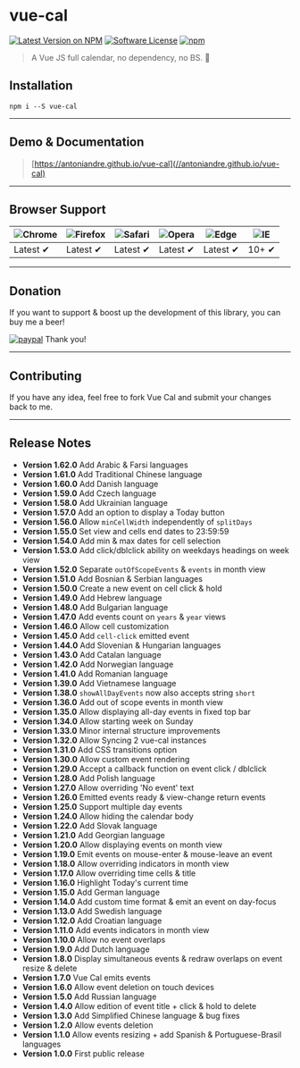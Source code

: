 # vue-cal

[![Latest Version on NPM](https://img.shields.io/npm/v/vue-cal.svg?style=flat-square)](https://npmjs.com/package/vue-cal)
[![Software License](https://img.shields.io/badge/license-MIT-brightgreen.svg?style=flat-square)](LICENSE.md)
[![npm](https://img.shields.io/npm/dt/vue-cal.svg?style=flat-square)](https://www.npmjs.com/package/vue-cal)

> A Vue JS full calendar, no dependency, no BS. :metal:

## Installation

```
npm i --S vue-cal
```
___

## Demo & Documentation
> [https://antoniandre.github.io/vue-cal](//antoniandre.github.io/vue-cal)

___

## Browser Support
![Chrome](https://raw.github.com/alrra/browser-logos/master/src/chrome/chrome_48x48.png) | ![Firefox](https://raw.github.com/alrra/browser-logos/master/src/firefox/firefox_48x48.png) | ![Safari](https://raw.github.com/alrra/browser-logos/master/src/safari/safari_48x48.png) | ![Opera](https://raw.github.com/alrra/browser-logos/master/src/opera/opera_48x48.png) | ![Edge](https://raw.github.com/alrra/browser-logos/master/src/edge/edge_48x48.png) | ![IE](https://raw.github.com/alrra/browser-logos/master/src/archive/internet-explorer_9-11/internet-explorer_9-11_48x48.png) |
--- | --- | --- | --- | --- | --- |
Latest ✔ | Latest ✔ | Latest ✔ | Latest ✔ | Latest ✔ | 10+ ✔ |


___


## Donation

If you want to support &amp; boost up the development of this library, you can buy me a beer!

[![paypal](https://www.paypalobjects.com/en_AU/i/btn/btn_donateCC_LG.gif)](https://www.paypal.me/antoniandre1)
Thank you!

___

## Contributing

If you have any idea, feel free to fork Vue Cal and submit your changes back to me.

___

## Release Notes

- __Version 1.62.0__ Add Arabic &amp; Farsi languages
- __Version 1.61.0__ Add Traditional Chinese language
- __Version 1.60.0__ Add Danish language
- __Version 1.59.0__ Add Czech language
- __Version 1.58.0__ Add Ukrainian language
- __Version 1.57.0__ Add an option to display a Today button
- __Version 1.56.0__ Allow `minCellWidth` independently of `splitDays`
- __Version 1.55.0__ Set view and cells end dates to 23:59:59
- __Version 1.54.0__ Add min &amp; max dates for cell selection
- __Version 1.53.0__ Add click/dblclick ability on weekdays headings on week view
- __Version 1.52.0__ Separate `outOfScopeEvents` &amp; `events` in month view
- __Version 1.51.0__ Add Bosnian &amp; Serbian languages
- __Version 1.50.0__ Create a new event on cell click &amp; hold
- __Version 1.49.0__ Add Hebrew language
- __Version 1.48.0__ Add Bulgarian language
- __Version 1.47.0__ Add events count on `years` &amp; `year` views
- __Version 1.46.0__ Allow cell customization
- __Version 1.45.0__ Add `cell-click` emitted event
- __Version 1.44.0__ Add Slovenian &amp; Hungarian languages
- __Version 1.43.0__ Add Catalan language
- __Version 1.42.0__ Add Norwegian language
- __Version 1.41.0__ Add Romanian language
- __Version 1.39.0__ Add Vietnamese language
- __Version 1.38.0__ `showAllDayEvents` now also accepts string `short`
- __Version 1.36.0__ Add out of scope events in month view
- __Version 1.35.0__ Allow displaying all-day events in fixed top bar
- __Version 1.34.0__ Allow starting week on Sunday
- __Version 1.33.0__ Minor internal structure improvements
- __Version 1.32.0__ Allow Syncing 2 vue-cal instances
- __Version 1.31.0__ Add CSS transitions option
- __Version 1.30.0__ Allow custom event rendering
- __Version 1.29.0__ Accept a callback function on event click / dblclick
- __Version 1.28.0__ Add Polish language
- __Version 1.27.0__ Allow overriding 'No event' text
- __Version 1.26.0__ Emitted events ready &amp; view-change return events
- __Version 1.25.0__ Support multiple day events
- __Version 1.24.0__ Allow hiding the calendar body
- __Version 1.22.0__ Add Slovak language
- __Version 1.21.0__ Add Georgian language
- __Version 1.20.0__ Allow displaying events on month view
- __Version 1.19.0__ Emit events on mouse-enter &amp; mouse-leave an event
- __Version 1.18.0__ Allow overriding indicators in month view
- __Version 1.17.0__ Allow overriding time cells &amp; title
- __Version 1.16.0__ Highlight Today's current time
- __Version 1.15.0__ Add German language
- __Version 1.14.0__ Add custom time format &amp; emit an event on day-focus
- __Version 1.13.0__ Add Swedish language
- __Version 1.12.0__ Add Croatian language
- __Version 1.11.0__ Add events indicators in month view
- __Version 1.10.0__ Allow no event overlaps
- __Version 1.9.0__ Add Dutch language
- __Version 1.8.0__ Display simultaneous events &amp; redraw overlaps on event resize &amp; delete
- __Version 1.7.0__ Vue Cal emits events
- __Version 1.6.0__ Allow event deletion on touch devices
- __Version 1.5.0__ Add Russian language
- __Version 1.4.0__ Allow edition of event title + click &amp; hold to delete
- __Version 1.3.0__ Add Simplified Chinese language &amp; bug fixes
- __Version 1.2.0__ Allow events deletion
- __Version 1.1.0__ Allow events resizing + add Spanish &amp; Portuguese-Brasil languages
- __Version 1.0.0__ First public release
